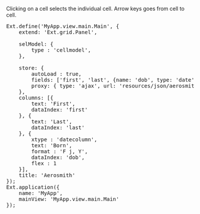 Clicking on a cell selects the individual cell. Arrow keys
goes from cell to cell.

<pre class="runnable run">
Ext.define('MyApp.view.main.Main', {
    extend: 'Ext.grid.Panel',

    selModel: {
        type : 'cellmodel',
    },

    store: {
        autoLoad : true,
        fields: ['first', 'last', {name: 'dob', type: 'date', dateFormat: 'Y/m/d'}],
        proxy: { type: 'ajax', url: 'resources/json/aerosmith.json' }
    },
    columns: [{
        text: 'First', 
        dataIndex: 'first'
    }, {
        text: 'Last',
        dataIndex: 'last'
    }, {
        xtype : 'datecolumn',
        text: 'Born',
        format : 'F j, Y',
        dataIndex: 'dob',
        flex : 1
    }],
    title: 'Aerosmith'
});
Ext.application({
    name: 'MyApp',
    mainView: 'MyApp.view.main.Main'
});


</pre>